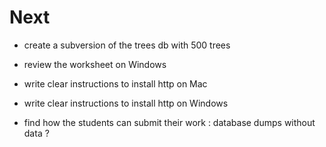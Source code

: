 # Next

- create a subversion of the trees db with 500 trees

- review the worksheet on Windows
- write clear instructions to install http on Mac
- write clear instructions to install http on Windows

- find how the students can submit their work : database dumps without data ?
